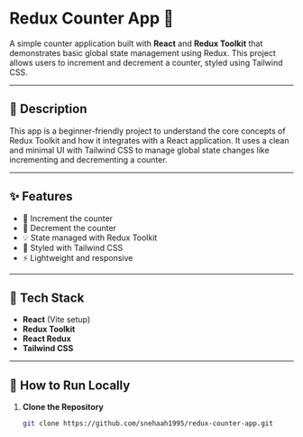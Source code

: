 # Redux Counter App 🚀

A simple counter application built with **React** and **Redux Toolkit** that demonstrates basic global state management using Redux. This project allows users to increment and decrement a counter, styled using Tailwind CSS.

---

## 📝 Description

This app is a beginner-friendly project to understand the core concepts of Redux Toolkit and how it integrates with a React application. It uses a clean and minimal UI with Tailwind CSS to manage global state changes like incrementing and decrementing a counter.

---

## ✨ Features

- 🔼 Increment the counter
- 🔽 Decrement the counter
- 💡 State managed with Redux Toolkit
- 🎨 Styled with Tailwind CSS
- ⚡️ Lightweight and responsive

---

## 🔧 Tech Stack

- **React** (Vite setup)
- **Redux Toolkit**
- **React Redux**
- **Tailwind CSS**

---

## 🚀 How to Run Locally

1. **Clone the Repository**

   ```bash
   git clone https://github.com/snehaah1995/redux-counter-app.git
